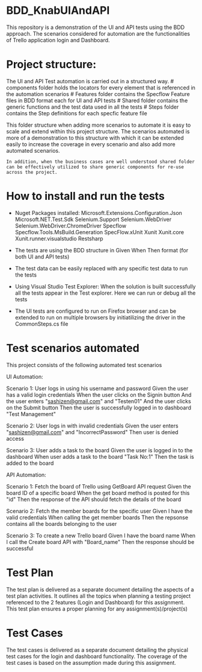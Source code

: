 # BDD_KnabUIAndAPI

This repository is a demonstration of the UI and API tests using the BDD approach. The scenarios considered for automation are the functionalities of Trello application login and Dashboard.

# Project structure:

The UI and API Test automation is carried out in a structured way. 
    # components folder holds the locators for every element that is referenced in the automation scenarios
    # Features folder contains the Specflow Feature files in BDD format each for UI and API tests
    # Shared folder contains the generic functions and the test data used in all the tests
    # Steps folder contains the Step definitions for each specfic feature file

This folder structure when adding more scenarios to automate it is easy to scale and extend within this project structure. The scenarios automated is more of a demonstration to this structure with which it can be extended easily to increase the coverage in every scenario and also add more automated scenarios. 

    In addition, when the business cases are well understood shared folder can be effectively utilized to share generic components for re-use across the project.

# How to install and run the tests 
   
   - Nuget Packages installed:
      Microsoft.Extensions.Configuration.Json
      Microsoft.NET.Test.Sdk
      Selenium.Support
      Selenium.WebDriver
      Selenium.WebDriver.ChromeDriver
      Specflow
      Specflow.Tools.MsBuild.Generation
      SpecFlow.xUnit
      Xunit
      Xunit.core
      Xunit.runner.visualstudio
      Restsharp

   - The tests are using the BDD structure in Given When Then format (for both UI and API tests)

   - The test data can be easily replaced with any specific test data to run the tests

   - Using Visual Studio Test Explorer: When the solution is built successfully all the tests appear in the Test explorer. Here we can run or debug all the tests 

   - The UI tests are configured to run on Firefox browser and can be extended to run on multiple browsers by initiatilizing the driver in the CommonSteps.cs file
  
# Test scenarios automated

This project consists of the following automated test scenarios

UI Automation: 

Scenario 1: User logs in using his username and password
Given the user has a valid login credentials
When the user clicks on the Signin button
And the user enters "sashizen@gmail.com" and "Testen01"
And the user clicks on the Submit button 
Then the user is successfully logged in to dashboard "Test Management"

Scenario 2: User logs in with invalid credentials
Given the user enters "sashizen@gmail.com" and "IncorrectPassword"
Then user is denied access

Scenario 3: User adds a task to the board
Given the user is logged in to the dashboard
When user adds a task to the board "Task No:1"
Then the task is added to the board

API Automation:

Scenario 1: Fetch the board of Trello using GetBoard API request
Given the board ID of a specific board
When the get board method is posted for this "id"
Then the response of the API should fetch the details of the board

Scenario 2: Fetch the member boards for the specific user
Given I have the valid credentials 
When calling the get member boards 
Then the repsonse contains all the boards belonging to the user

Scenario 3: To create a new Trello board
Given I have the board name
When I call the Create board API with "Board_name" 
Then the response should be successful

# Test Plan

The test plan is delivered as a separate document detailing the aspects of a test plan activities. It outlines all the topics when planning a testing project referenced to the 2 features (Login and Dashboard) for this assignment. This test plan ensures a proper planning for any assignment(s)/project(s)

# Test Cases

The test cases is delivered as a separate document detailing the physical test cases for the login and dashboard functionality. The coverage of the test cases is based on the assumption made during this assignment. 
